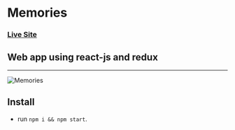 # Memories

### [Live Site](https://zealous-davinci-772305.netlify.app/)
## Web app using react-js and redux

---
![Memories ](https://www.mediafire.com/convkey/0afb/ka8pncvhjrr9275zg.jpg)

## Install

- run `npm i && npm start`.
